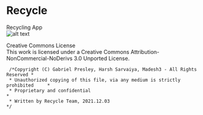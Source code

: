 # Recycle
Recycling App       
![alt text](https://i.creativecommons.org/l/by-nc-nd/3.0/88x31.png)

Creative Commons License       
This work is licensed under a Creative Commons Attribution-NonCommercial-NoDerivs 3.0 Unported License.           

```
 /*Copyright (C) Gabriel Presley, Harsh Sarvaiya, Madesh3 - All Rights Reserved *
 * Unauthorized copying of this file, via any medium is strictly prohibited     *
 * Proprietary and confidential                                                 *
 * Written by Recycle Team, 2021.12.03                                         */
```
